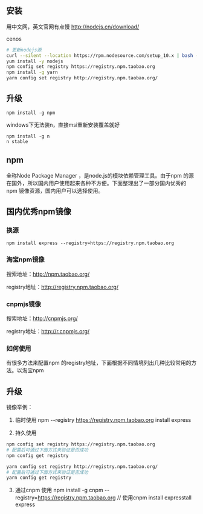 ## 安装
用中文网，英文官网有点慢
http://nodejs.cn/download/

cenos
```bash
# 更新nodejs源
curl --silent --location https://rpm.nodesource.com/setup_10.x | bash -
yum install -y nodejs
npm config set registry https://registry.npm.taobao.org
npm install -g yarn
yarn config set registry http://registry.npm.taobao.org/
```

## 升级
```
npm install -g npm
```

windows下无法装n，直接msi重新安装覆盖就好
```
npm install -g n
n stable
```

## npm
全称Node Package Manager
，是node.js的模块依赖管理工具。由于npm
的源在国外，所以国内用户使用起来各种不方便。下面整理出了一部分国内优秀的npm
镜像资源，国内用户可以选择使用。



## 国内优秀npm镜像
### 换源
`npm install express --registry=https://registry.npm.taobao.org`

### 淘宝npm镜像

搜索地址：http://npm.taobao.org/

registry地址：http://registry.npm.taobao.org/
### cnpmjs镜像

搜索地址：http://cnpmjs.org/

registry地址：http://r.cnpmjs.org/

### 如何使用

有很多方法来配置npm
的registry地址，下面根据不同情境列出几种比较常用的方法。以淘宝npm

## 升级
镜像举例：
1. 临时使用
npm --registry https://registry.npm.taobao.org install express

2. 持久使用
```bash
npm config set registry https://registry.npm.taobao.org
# 配置后可通过下面方式来验证是否成功
npm config get registry

yarn config set registry http://registry.npm.taobao.org/
# 配置后可通过下面方式来验证是否成功
yarn config get registry

```
3. 通过cnpm
使用
npm install -g cnpm --registry=https://registry.npm.taobao.org
// 使用cnpm install expresstall express
